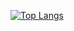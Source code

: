[![Top Langs](https://github-readme-stats.vercel.app/api/top-langs/?username={masaa0802}
)](https://github.com/anuraghazra/github-readme-stats)

